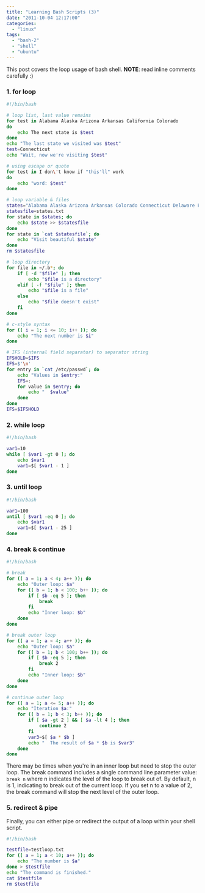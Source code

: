 ```yaml
---
title: "Learning Bash Scripts (3)"
date: "2011-10-04 12:17:00"
categories: 
  - "linux"
tags: 
  - "bash-2"
  - "shell"
  - "ubuntu"
---
```


This post covers the loop usage of bash shell. **NOTE**: read inline comments carefully :)

### 1. for loop

```bash
#!/bin/bash

# loop list, last value remains
for test in Alabama Alaska Arizona Arkansas California Colorado
do
    echo The next state is $test
done
echo "The last state we visited was $test"
test=Connecticut
echo "Wait, now we're visiting $test"

# using escape or quote
for test in I don\'t know if "this'll" work
do
    echo "word: $test"
done

# loop variable & files
states="Alabama Alaska Arizona Arkansas Colorado Connecticut Delaware Florida Georgia"
statesfile=states.txt
for state in $states; do
    echo $state >> $statesfile
done
for state in `cat $statesfile`; do
    echo "Visit beautiful $state"
done
rm $statesfile

# loop directory
for file in ~/.b*; do
    if [ -d "$file" ]; then
        echo "$file is a directory"
    elif [ -f "$file" ]; then
        echo "$file is a file"
    else
        echo "$file doesn't exist"
    fi
done

# c-style syntax
for (( i = 1; i <= 10; i++ )); do
    echo "The next number is $i"
done

# IFS (internal field separator) to separator string
IFSHOLD=$IFS
IFS=$'\n'
for entry in `cat /etc/passwd`; do
    echo "Values in $entry:"
    IFS=:
    for value in $entry; do
        echo "  $value"
    done
done
IFS=$IFSHOLD
```

### 2. while loop

```bash
#!/bin/bash

var1=10
while [ $var1 -gt 0 ]; do
    echo $var1
    var1=$[ $var1 - 1 ]
done
```

### 3. until loop

```bash
#!/bin/bash

var1=100
until [ $var1 -eq 0 ]; do
    echo $var1
    var1=$[ $var1 - 25 ]
done
```

### 4. break & continue

```bash
#!/bin/bash

# break
for (( a = 1; a < 4; a++ )); do
    echo "Outer loop: $a"
    for (( b = 1; b < 100; b++ )); do
        if [ $b -eq 5 ]; then
            break
        fi
        echo "Inner loop: $b"
    done
done

# break outer loop
for (( a = 1; a < 4; a++ )); do
    echo "Outer loop: $a"
    for (( b = 1; b < 100; b++ )); do
        if [ $b -eq 5 ]; then
            break 2
        fi
        echo "Inner loop: $b"
    done
done

# continue outer loop
for (( a = 1; a <= 5; a++ )); do
    echo "Iteration $a:"
    for (( b = 1; b < 3; b++ )); do
        if [ $a -gt 2 ] && [ $a -lt 4 ]; then
            continue 2
        fi
        var3=$[ $a * $b ]
        echo "  The result of $a * $b is $var3"
    done
done
```

There may be times when you're in an inner loop but need to stop the outer loop. The break command includes a single command line parameter value: `break n` where n indicates the level of the loop to break out of. By default, n is 1, indicating to break out of the current loop. If you set n to a value of 2, the break command will stop the next level of the outer loop.

### 5. redirect & pipe

Finally, you can either pipe or redirect the output of a loop within your shell script.

```bash
#!/bin/bash

testfile=testloop.txt
for (( a = 1; a < 10; a++ )); do
    echo "The number is $a"
done > $testfile
echo "The command is finished."
cat $testfile
rm $testfile
```
